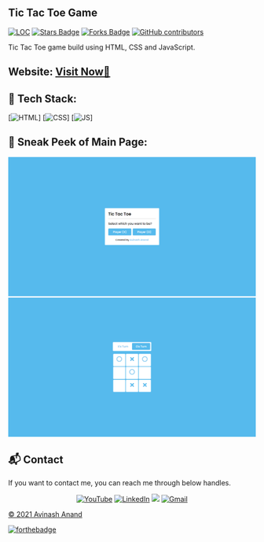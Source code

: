 ## Tic Tac Toe Game

<a href="https://github.com/A-anand4866/Tic-Tac-Toe"><img src="https://sloc.xyz/github/A-anand4866/Tic-Tac-Toe" alt="LOC"/></a>
<a href="https://github.com/A-anand4866/Tic-Tac-Toe"><img src="https://img.shields.io/github/stars/A-anand4866/Tic-Tac-Toe" alt="Stars Badge"/></a>
<a href="https://github.com/A-anand4866/Tic-Tac-Toe/network/members"><img src="https://img.shields.io/github/forks/A-anand4866/Tic-Tac-Toe" alt="Forks Badge"/></a>
<a href="https://github.com/A-anand4866/Tic-Tac-Toe/graphs/contributors"><img alt="GitHub contributors" src="https://img.shields.io/github/contributors/A-anand4866/Tic-Tac-Toe?color=2b9348"></a>

Tic Tac Toe game build using HTML, CSS and JavaScript.

<h2> Website: 
<a href="https://github.com/A-anand4866/Tic-Tac-Toe" target="_blank">Visit Now🚀</a>
</h2> 

## 📌 Tech Stack:
[![HTML](https://img.shields.io/badge/html5%20-%23E34F26.svg?&style=for-the-badge&logo=html5&logoColor=white)]
[![CSS](https://img.shields.io/badge/css3%20-%231572B6.svg?&style=for-the-badge&logo=css3&logoColor=white)]
[![JS](https://img.shields.io/badge/javascript%20-%23323330.svg?&style=for-the-badge&logo=javascript&logoColor=%23F7DF1E)]


## 📌 Sneak Peek of Main Page:
![mockup720](https://github.com/A-anand4866/Tic-Tac-Toe/blob/main/Screenshot%20(71).png)
![skillsmockup](https://github.com/A-anand4866/Tic-Tac-Toe/blob/main/Screenshot%20(72).png)


<h2>📬 Contact</h2>

If you want to contact me, you can reach me through below handles.

<div align="center">

<a  href="https://www.youtube.com/channel/UCmqNIRWLzwhPCuZUYd5Oxeg" target="_blank"><img alt="YouTube" src="https://img.shields.io/badge/Youtube-%23FF0000.svg?style=for-the-badge&logo=YouTube&logoColor=white" /></a>
<a  href="https://www.linkedin.com/in/avinash-anand02/" target="_blank"><img alt="LinkedIn" src="https://img.shields.io/badge/linkedin%20-%230077B5.svg?&style=for-the-badge&logo=linkedin&logoColor=white" /></a>
<a href="https://twitter.com/Avinash52870643" target="_blank"><img src="https://img.shields.io/badge/twitter-%2300acee.svg?&style=for-the-badge&logo=twitter&logoColor=white&alt=twitter" /></a>
<a href="mailto:avinashmgr53@gmail.com"><img  alt="Gmail" src="https://img.shields.io/badge/Gmail-D14836?style=for-the-badge&logo=gmail&logoColor=white" />

</div>

© 2021 Avinash Anand


[![forthebadge](https://forthebadge.com/images/badges/built-with-love.svg)](https://forthebadge.com)
